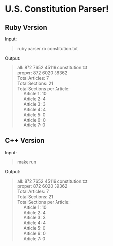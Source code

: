 <h1>U.S. Constitution Parser!</h1>

<h2>Ruby Version</h2>

Input:
<blockquote>
ruby parser.rb constitution.txt 
</blockquote>

Output:
<blockquote>
all: 872 7652 45119 constitution.txt <br />
proper: 872 6020 38362 <br />
Total Articles: 7 <br />
Total Sections: 21 <br />
Total Sections per Article: <br /> 
&nbsp;&nbsp;&nbsp;&nbsp; Article 1: 10 <br />
&nbsp;&nbsp;&nbsp;&nbsp; Article 2: 4 <br />
&nbsp;&nbsp;&nbsp;&nbsp; Article 3: 3 <br />
&nbsp;&nbsp;&nbsp;&nbsp; Article 4: 4 <br />
&nbsp;&nbsp;&nbsp;&nbsp; Article 5: 0 <br />
&nbsp;&nbsp;&nbsp;&nbsp; Article 6: 0 <br />
&nbsp;&nbsp;&nbsp;&nbsp; Article 7: 0 <br />
</blockquote>

<h2>C++ Version</h2>

Input:
<blockquote>
make run
</blockquote>

Output:
<blockquote>
all: 872 7652 45119 constitution.txt <br />
proper: 872 6020 39362 <br />
Total Articles: 7 <br />
Total Sections: 21 <br />
Total Sections per Article: <br /> 
&nbsp;&nbsp;&nbsp;&nbsp; Article 1: 10 <br />
&nbsp;&nbsp;&nbsp;&nbsp; Article 2: 4 <br />
&nbsp;&nbsp;&nbsp;&nbsp; Article 3: 3 <br />
&nbsp;&nbsp;&nbsp;&nbsp; Article 4: 4 <br />
&nbsp;&nbsp;&nbsp;&nbsp; Article 5: 0 <br />
&nbsp;&nbsp;&nbsp;&nbsp; Article 6: 0 <br />
&nbsp;&nbsp;&nbsp;&nbsp; Article 7: 0 <br />
</blockquote>

